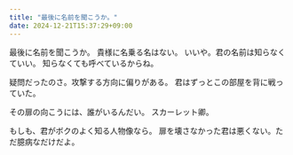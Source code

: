 ```yaml
---
title: "最後に名前を聞こうか。"
date: 2024-12-21T15:37:29+09:00
---
```

最後に名前を聞こうか。
貴様に名乗る名はない。
いいや。君の名前は知らなくていい。
知らなくても呼べているからね。

疑問だったのさ。攻撃する方向に偏りがある。
君はずっとこの部屋を背に戦っていた。

その扉の向こうには、誰がいるんだい。
スカーレット卿。


もしも、君がボクのよく知る人物像なら。
扉を壊さなかった君は悪くない。ただ臆病なだけだよ。
